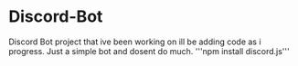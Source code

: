 # Discord-Bot
Discord Bot project that ive been working on ill be adding code as i progress.
Just a simple bot and dosent do much.
'''npm install discord.js'''


